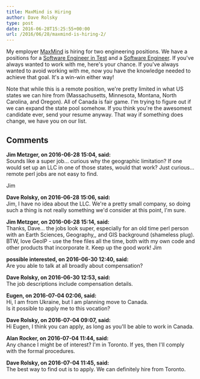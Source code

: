 ```yaml
---
title: MaxMind is Hiring
author: Dave Rolsky
type: post
date: 2016-06-28T15:25:55+00:00
url: /2016/06/28/maxmind-is-hiring-2/
---
```

My employer [MaxMind][1] is hiring for two engineering positions. We have a positions for a [Software Engineer in Test][2] and a [Software Engineer][3]. If you've always wanted to work with me, here's your chance. If you've always wanted to avoid working with me, now you have the knowledge needed to achieve that goal. It's a win-win either way!

Note that while this is a remote position, we're pretty limited in what US states we can hire from (Massachusetts, Minnesota, Montana, North Carolina, and Oregon). All of Canada is fair game. I'm trying to figure out if we can expand the state pool somehow. If you think you're the awesomest candidate ever, send your resume anyway. That way if something does change, we have you on our list.

 [1]: https://www.maxmind.com/
 [2]: https://jobs.perl.org/job/20286
 [3]: https://jobs.perl.org/job/20284

## Comments

**Jim Metzger, on 2016-06-28 15:04, said:**  
Sounds like a super job... curious why the geographic limitation? If one would set up an LLC in one of those states, would that work? Just curious... remote perl jobs are not easy to find.

Jim

**Dave Rolsky, on 2016-06-28 15:06, said:**  
Jim, I have no idea about the LLC. We're a pretty small company, so doing such a thing is not really something we'd consider at this point, I'm sure.

**Jim Metzger, on 2016-06-28 15:14, said:**  
Thanks, Dave... the jobs look super, especially for an old time perl person with an Earth Sciences, Geography,, and GIS background (shameless plug). BTW, love GeoIP - use the free files all the time, both with my own code and other products that incorporate it. Keep up the good work! Jim

**possible interested, on 2016-06-30 12:40, said:**  
Are you able to talk at all broadly about compensation?

**Dave Rolsky, on 2016-06-30 12:53, said:**  
The job descriptions include compensation details.

**Eugen, on 2016-07-04 02:06, said:**  
Hi, I am from Ukraine, but I am planning move to Canada.  
Is it possible to apply me to this vocation?

**Dave Rolsky, on 2016-07-04 09:07, said:**  
Hi Eugen, I think you can apply, as long as you'll be able to work in Canada.

**Alan Rocker, on 2016-07-04 11:44, said:**  
Any chance I might be of interest? I'm in Toronto. If yes, then I'll comply with the formal procedures.

**Dave Rolsky, on 2016-07-04 11:45, said:**  
The best way to find out is to apply. We can definitely hire from Toronto.
